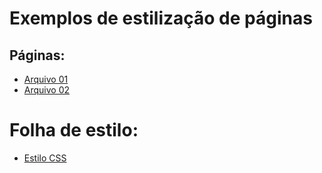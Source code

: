 # Exemplos de estilização de páginas

## Páginas:

- [Arquivo 01](arquivo01.html)
- [Arquivo 02](arquivo02.html)



# Folha de estilo:

- [Estilo CSS](estilo.css)